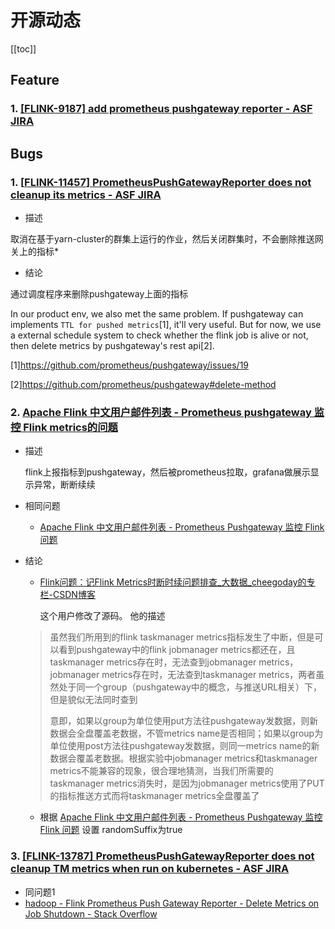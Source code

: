 # 开源动态

[[toc]]

## Feature

### 1.  [[FLINK-9187] add prometheus pushgateway reporter - ASF JIRA](https://issues.apache.org/jira/browse/FLINK-9187)

  

## Bugs

### 1.  [[**FLINK-11457**] PrometheusPushGatewayReporter does not cleanup its metrics - ASF JIRA](https://issues.apache.org/jira/browse/FLINK-11457)

- 描述

取消在基于yarn-cluster的群集上运行的作业，然后关闭群集时，不会删除推送网关上的指标*

- 结论

通过调度程序来删除pushgateway上面的指标

In our product env, we also met the same problem. If pushgateway can implements `TTL for pushed metrics`[1], it'll very useful. But for now, we use a external schedule system to check whether the flink job is alive or not, then delete metrics by pushgateway's rest api[2].

[1]https://github.com/prometheus/pushgateway/issues/19

[2]https://github.com/prometheus/pushgateway#delete-method



### 2. [Apache Flink 中文用户邮件列表 - Prometheus pushgateway 监控 Flink metrics的问题](http://apache-flink.147419.n8.nabble.com/Prometheus-pushgateway-Flink-metrics-td3028.html#a3032)

- 描述

  flink上报指标到pushgateway，然后被prometheus拉取，grafana做展示显示异常，断断续续

- 相同问题

  - [Apache Flink 中文用户邮件列表 - Prometheus Pushgateway 监控 Flink 问题](http://apache-flink.147419.n8.nabble.com/Prometheus-Pushgateway-Flink-td3041.html)

- 结论

  - [Flink问题：记Flink Metrics时断时续问题排查_大数据_cheegoday的专栏-CSDN博客](https://blog.csdn.net/daijiguo/article/details/105453643) 

    这个用户修改了源码。 他的描述

  >  虽然我们所用到的flink taskmanager metrics指标发生了中断，但是可以看到pushgateway中的flink jobmanager metrics都还在，且taskmanager metrics存在时，无法查到jobmanager metrics，jobmanager metrics存在时，无法查到taskmanager metrics，两者虽然处于同一个group（pushgateway中的概念，与推送URL相关）下，但是貌似无法同时查到
  >
  > 意即，如果以group为单位使用put方法往pushgateway发数据，则新数据会全盘覆盖老数据，不管metrics name是否相同；如果以group为单位使用post方法往pushgateway发数据，则同一metrics name的新数据会覆盖老数据。根据实验中jobmanager metrics和taskmanager metrics不能兼容的现象，很合理地猜测，当我们所需要的taskmanager metrics消失时，是因为jobmanager metrics使用了PUT的指标推送方式而将taskmanager metrics全盘覆盖了

  - 根据 [Apache Flink 中文用户邮件列表 - Prometheus Pushgateway 监控 Flink 问题](http://apache-flink.147419.n8.nabble.com/Prometheus-Pushgateway-Flink-td3041.html)  设置 randomSuffix为true

### 3. [[FLINK-13787] PrometheusPushGatewayReporter does not cleanup TM metrics when run on kubernetes - ASF JIRA](https://issues.apache.org/jira/browse/FLINK-13787)

-  同问题1
- [hadoop - Flink Prometheus Push Gateway Reporter - Delete Metrics on Job Shutdown - Stack Overflow](https://stackoverflow.com/questions/54420498/flink-prometheus-push-gateway-reporter-delete-metrics-on-job-shutdown)

